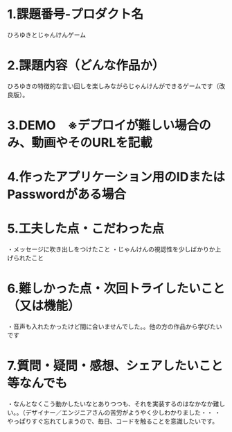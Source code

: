 # 1.課題番号-プロダクト名
ひろゆきとじゃんけんゲーム
# 2.課題内容（どんな作品か）
ひろゆきの特徴的な言い回しを楽しみながらじゃんけんができるゲームです（改良版）。
# 3.DEMO　※デプロイが難しい場合のみ、動画やそのURLを記載
# 4.作ったアプリケーション用のIDまたはPasswordがある場合
# 5.工夫した点・こだわった点
・メッセージに吹き出しをつけたこと
・じゃんけんの視認性を少しばかりか上げられたこと
# 6.難しかった点・次回トライしたいこと（又は機能）
・音声も入れたかったけど間に合いませんでした。。他の方の作品から学びたいです
# 7.質問・疑問・感想、シェアしたいこと等なんでも
・なんとなくこう動かしたいなとありつつも、それを実装するのはなかなか難しい。。（デザイナー／エンジニアさんの苦労がようやく少しわかりました・・
・やっぱりすぐ忘れてしまうので、毎日、コードを触ることを意識したいです。
